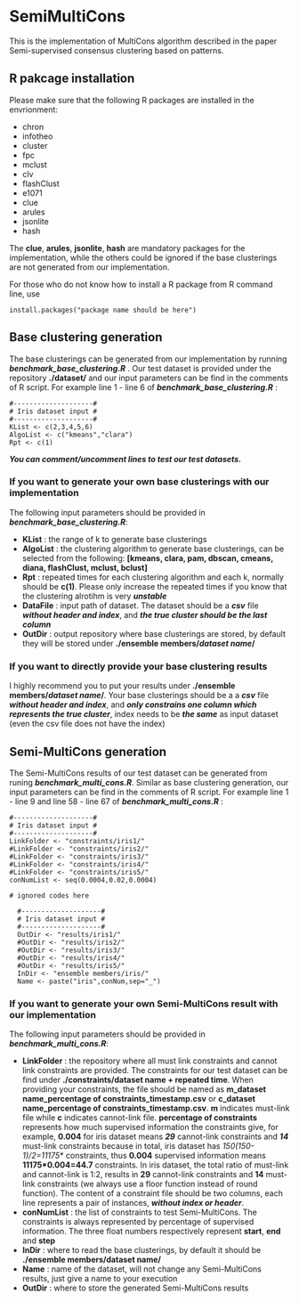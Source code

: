 # SemiMultiCons
This is the implementation of MultiCons algorithm described in the paper Semi-supervised consensus clustering based on patterns.

## R pakcage installation
Please make sure that the following R packages are installed in the envrionment: 
- chron
- infotheo
- cluster 
- fpc
- mclust
- clv 
- flashClust
- e1071
- clue
- arules 
- jsonlite
- hash 

The **clue**, **arules**, **jsonlite**, **hash** are mandatory packages for the implementation, while the others could be ignored if the base clusterings are not generated from our implementation. 

For those who do not know how to install a R package from R command line, use 
```
install.packages("package name should be here")
```

## Base clustering generation
The base clusterings can be generated from our implementation by running **_benchmark_base_clustering.R_** . Our test dataset is provided under the repository **./dataset/** and our input parameters can be find in the comments of R script.
For example line 1 - line 6 of **_benchmark_base_clustering.R_** : 
```
#--------------------#
# Iris dataset input #
#--------------------#
KList <- c(2,3,4,5,6)
AlgoList <- c("kmeans","clara")
Rpt <- c(1)
```

**_You can comment/uncomment lines to test our test datasets._**

### If you want to generate your own base clusterings with our implementation
The following input parameters should be provided in **_benchmark_base_clustering.R_**: 
- **KList** : the range of k to generate base clusterings
- **AlgoList** : the clustering algorithm to generate base clusterings, can be selected from the following: **[kmeans, clara, pam, dbscan, cmeans, diana, flashClust, mclust, bclust]**
- **Rpt** : repeated times for each clustering algorithm and each k, normally should be **c(1)**. Please only increase the repeated times if you know that the clustering alrotihm is very **_unstable_**
- **DataFile** : input path of dataset. The dataset should be a **_csv_** file **_without header and index_**, and **_the true cluster should be the last column_**
- **OutDir** : output repository where base clusterings are stored, by default they will be stored under **./ensemble members/_dataset name_/**

### If you want to directly provide your base clustering results
I highly recommend you to put your results under **./ensemble members/_dataset name_/**. Your base clusterings should be a a **_csv_** file **_without header and index_**, and **_only constrains one column which represents the true cluster_**, index needs to be **_the same_** as input dataset (even the csv file does not have the index)

## Semi-MultiCons generation
The Semi-MultiCons results of our test dataset can be generated from runing **_benchmark_multi_cons.R_**. Similar as base clustering generation, our input parameters can be find in the comments of R script.
For example line 1 - line 9 and line 58 - line 67 of **_benchmark_multi_cons.R_** : 
```
#--------------------#
# Iris dataset input #
#--------------------#
LinkFolder <- "constraints/iris1/"
#LinkFolder <- "constraints/iris2/"
#LinkFolder <- "constraints/iris3/"
#LinkFolder <- "constraints/iris4/"
#LinkFolder <- "constraints/iris5/"
conNumList <- seq(0.0004,0.02,0.0004)

# ignored codes here 

  #--------------------#
  # Iris dataset input #
  #--------------------#
  OutDir <- "results/iris1/"
  #OutDir <- "results/iris2/"
  #OutDir <- "results/iris3/"
  #OutDir <- "results/iris4/"
  #OutDir <- "results/iris5/"
  InDir <- "ensemble members/iris/"
  Name <- paste("iris",conNum,sep="_") 
```
### If you want to generate your own Semi-MultiCons result with our implementation
The following input parameters should be provided in **_benchmark_multi_cons.R_**: 
- **LinkFolder** : the repository where all must link constraints and cannot link constraints are provided. The constraints for our test dataset can be find under **./constraints/dataset name + repeated time**. When providing your constraints, the file should be named as **m_dataset name_percentage of constraints_timestamp.csv** or **c_dataset name_percentage of constraints_timestamp.csv**. **m** indicates must-link file while **c** indicates cannot-link file. **percentage of constraints** represents how much supervised information the constraints give, for example, **0.004** for iris dataset means **_29_** cannot-link constraints and **_14_** must-link constraints because in total, iris dataset has **150*(150-1)/2=11175** constraints, thus **0.004** supervised information means **11175*0.004=44.7** constraints. In iris dataset, the total ratio of must-link and cannot-link is 1:2, results in **29** cannot-link constraints and **14** must-link constraints (we always use a floor function instead of round function). The content of a constraint file should be two columns, each line represents a pair of instances, **_without index or header_**.
- **conNumList** : the list of constraints to test Semi-MultiCons. The constraints is always represented by percentage of supervised information. The three float numbers respectively represent **start**, **end** and **step**
- **InDir** : where to read the base clusterings, by default it should be **./ensemble members/dataset name/**
- **Name** : name of the dataset, will not change any Semi-MultiCons results, just give a name to your execution
- **OutDir** : where to store the generated Semi-MultiCons results

